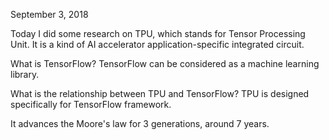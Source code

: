 September 3, 2018

Today I did some research on TPU, which stands for Tensor Processing Unit. It is a kind of AI accelerator application-specific integrated circuit. 

What is TensorFlow? 
TensorFlow can be considered as a machine learning library. 

What is the relationship between TPU and TensorFlow? 
TPU is designed specifically for TensorFlow framework. 

 It advances the Moore's law for 3 generations, around 7 years. 
